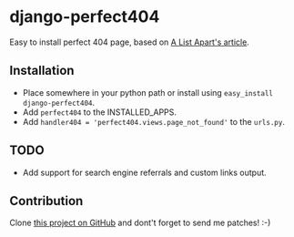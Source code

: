 django-perfect404
=================

Easy to install perfect 404 page, based on [A List Apart's article][article].

Installation
------------

* Place somewhere in your python path or install using `easy_install django-perfect404`.
* Add `perfect404` to the INSTALLED_APPS.
* Add `handler404 = 'perfect404.views.page_not_found'` to the `urls.py`.

TODO
----

* Add support for search engine referrals and custom links output.

Contribution
------------

Clone [this project on GitHub][github] and dont't forget to send me patches! :-)

[github]: http://github.com/svetlyak40wt/django-perfect404/
[article]: http://www.alistapart.com/articles/perfect404/
